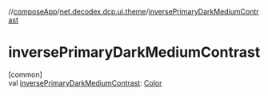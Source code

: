 //[composeApp](../../index.md)/[net.decodex.dcp.ui.theme](index.md)/[inversePrimaryDarkMediumContrast](inverse-primary-dark-medium-contrast.md)

# inversePrimaryDarkMediumContrast

[common]\
val [inversePrimaryDarkMediumContrast](inverse-primary-dark-medium-contrast.md): [Color](https://developer.android.com/reference/kotlin/androidx/compose/ui/graphics/Color.html)
